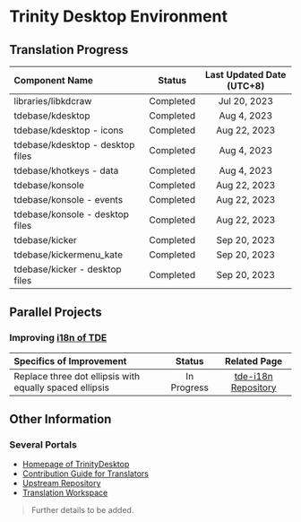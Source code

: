# Trinity Desktop Environment

## Translation Progress

|Component Name|Status|Last Updated Date (UTC+8)|
|:-|:--:|:--:|
|libraries/libkdcraw|Completed|Jul 20, 2023|
|tdebase/kdesktop|Completed|Aug 4, 2023|
|tdebase/kdesktop - icons|Completed|Aug 22, 2023|
|tdebase/kdesktop - desktop files|Completed|Aug 4, 2023|
|tdebase/khotkeys - data|Completed|Aug 4, 2023|
|tdebase/konsole|Completed|Aug 22, 2023|
|tdebase/konsole - events|Completed|Aug 22, 2023|
|tdebase/konsole - desktop files|Completed|Aug 22, 2023|
|tdebase/kicker|Completed|Sep 20, 2023|
|tdebase/kickermenu_kate|Completed|Sep 20, 2023|
|tdebase/kicker - desktop files|Completed|Sep 20, 2023|

## Parallel Projects

### Improving [i18n of TDE](https://mirror.git.trinitydesktop.org/gitea/TDE/tde-i18n)

|Specifics of Improvement|Status|Related Page|
|:-|:--:|:--:|
|Replace three dot ellipsis with equally spaced ellipsis|In Progress|[tde-i18n Repository](https://mirror.git.trinitydesktop.org/gitea/TDE/tde-i18n)|

## Other Information

### Several Portals

- [Homepage of TrinityDesktop](https://www.trinitydesktop.org/)
- [Contribution Guide for Translators](https://wiki.trinitydesktop.org/TDE_Weblate_Translation_Workspace)
- [Upstream Repository](https://mirror.git.trinitydesktop.org/gitea/TDE/tde-i18n)
- [Translation Workspace](https://mirror.git.trinitydesktop.org/weblate)

> Further details to be added.
